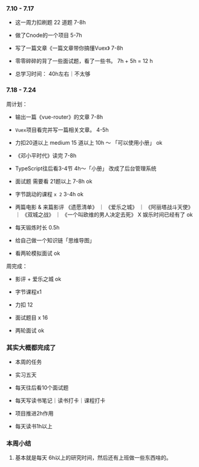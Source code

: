 ### 7.10 - 7.17

+ 这一周力扣刷题 22 道题 7-8h

+ 做了Cnode的一个项目 5-7h

+ 写了一篇文章《一篇文章带你搞懂Vuex》 7-8h

+ 零零碎碎的背了一些面试题，看了一些书。 7h + 5h = 12 h

+ 总学习时间： 40h左右｜不太够

### 7.18 - 7.24

周计划： 

+ 输出一篇《vue-router》的文章 7-8h

+ `Vuex`项目看完并写一篇相关文章。 4-5h

+ 力扣20道以上 medium 15 道以上 10h ～ 「可以使用小册」 ok

+ 《邓小平时代》读完 7-8h

+ TypeScript往后看3-4节 4h～「小册」 改成了后台管理系统

+ 面试题 需要看 21题以上 7-8h ok

+ 字节跳动的课程 `x 2` 3-4h ok

+ 两篇电影 & 来篇影评 《遗愿清单》 ｜ 《爱乐之城》 ｜ 《阿丽塔战斗天使》 ｜ 《双城之战》 ｜ 《一个叫欧维的男人决定去死》 X 娱乐时间已经有了 ok

+ 每天锻炼时长 0.5h

+ 给自己做一个知识链「思维导图」

+ 看两轮模拟面试 ok

周完成：

+ 影评 + 爱乐之城 ok

+ 字节课程x1

+ 力扣 12

+ 面试题目 x 16

+ 两轮面试 ok


### 其实大概都完成了

+ 本周的任务

+ 实习五天

+ 每天往后看10个面试题

+ 每天写读书笔记｜读书打卡｜课程打卡

+ 项目推进2h作用

+ 每天读书1h以上

### 本周小结

1. 基本就是每天 6h以上的研究时间，然后还有上班做一些东西啥的。